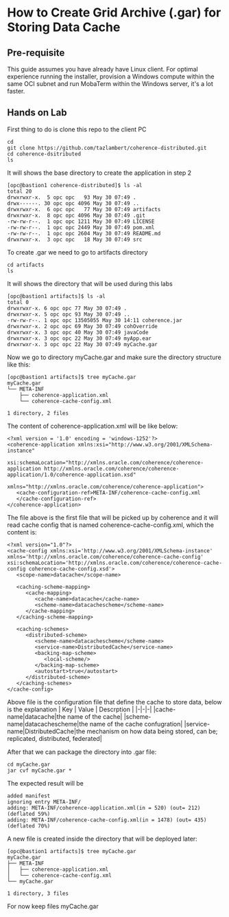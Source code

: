 # How to Create Grid Archive (.gar) for Storing Data Cache

## Pre-requisite

This guide assumes you have already have Linux client. For optimal experience running the installer, provision a Windows compute within the same OCI subnet and run MobaTerm within the Windows server, it's a lot faster.

## Hands on Lab

First thing to do is clone this repo to the client PC
```
cd
git clone https://github.com/tazlambert/coherence-distributed.git
cd coherence-dsitributed
ls
```
It will shows the base directory to create the application in step 2
```
[opc@bastion1 coherence-distributed]$ ls -al
total 20
drwxrwxr-x.  5 opc opc   93 May 30 07:49 .
drwx------. 30 opc opc 4096 May 30 07:49 ..
drwxrwxr-x.  6 opc opc   77 May 30 07:49 artifacts
drwxrwxr-x.  8 opc opc 4096 May 30 07:49 .git
-rw-rw-r--.  1 opc opc 1211 May 30 07:49 LICENSE
-rw-rw-r--.  1 opc opc 2449 May 30 07:49 pom.xml
-rw-rw-r--.  1 opc opc 2604 May 30 07:49 README.md
drwxrwxr-x.  3 opc opc   18 May 30 07:49 src
```
To create .gar we need to go to artifacts directory
```
cd artifacts
ls
```
It will shows the directory that will be used during this labs
```
[opc@bastion1 artifacts]$ ls -al
total 0
drwxrwxr-x. 6 opc opc 77 May 30 07:49 .
drwxrwxr-x. 5 opc opc 93 May 30 07:49 ..
-rw-rw-r--. 1 opc opc 13505055 May 30 14:11 coherence.jar
drwxrwxr-x. 2 opc opc 69 May 30 07:49 cohOverride
drwxrwxr-x. 3 opc opc 40 May 30 07:49 javaCode
drwxrwxr-x. 3 opc opc 22 May 30 07:49 myApp.ear
drwxrwxr-x. 3 opc opc 22 May 30 07:49 myCache.gar
```
Now we go to directory myCache.gar and make sure the directory structure like this:
```
[opc@bastion1 artifacts]$ tree myCache.gar
myCache.gar
└── META-INF
    ├── coherence-application.xml
    └── coherence-cache-config.xml

1 directory, 2 files
```
The content of coherence-application.xml will be like below:
```
<?xml version = '1.0' encoding = 'windows-1252'?>
<coherence-application xmlns:xsi="http://www.w3.org/2001/XMLSchema-instance"
                       xsi:schemaLocation="http://xmlns.oracle.com/coherence/coherence-application http://xmlns.oracle.com/coherence/coherence-application/1.0/coherence-application.xsd"
                       xmlns="http://xmlns.oracle.com/coherence/coherence-application">
   <cache-configuration-ref>META-INF/coherence-cache-config.xml
   </cache-configuration-ref>
</coherence-application>
```
The file above is the first file that will be picked up by coherence and it will read cache config that is named coherence-cache-config.xml, which the content is:
```
<?xml version="1.0"?>
<cache-config xmlns:xsi='http://www.w3.org/2001/XMLSchema-instance' xmlns='http://xmlns.oracle.com/coherence/coherence-cache-config' xsi:schemaLocation='http://xmlns.oracle.com/coherence/coherence-cache-config coherence-cache-config.xsd'>
   <scope-name>datacache</scope-name>

   <caching-scheme-mapping>
      <cache-mapping>
         <cache-name>datacache</cache-name>
         <scheme-name>datacachescheme</scheme-name>
      </cache-mapping>
   </caching-scheme-mapping>

   <caching-schemes>
      <distributed-scheme>
         <scheme-name>datacachescheme</scheme-name>
         <service-name>DistributedCache</service-name>
         <backing-map-scheme>
            <local-scheme/>
         </backing-map-scheme>
         <autostart>true</autostart>
      </distributed-scheme>
   </caching-schemes>
</cache-config>
```
Above file is the configuration file that define the cache to store data, below is the explanation
| Key | Value | Descrption |
|-|-|-|
|cache-name|datacache|the name of the cache|
|scheme-name|datacachescheme|the name of the cache confugration|
|service-name|DistributedCache|the mechanism on how data being stored, can be; replicated, distributed, federated|

After that we can package the directory into .gar file:
```
cd myCache.gar
jar cvf myCache.gar *
```
The expected result will be
```
added manifest
ignoring entry META-INF/
adding: META-INF/coherence-application.xml(in = 520) (out= 212)(deflated 59%)
adding: META-INF/coherence-cache-config.xml(in = 1478) (out= 435)(deflated 70%)
```
A new file is created inside the directory that will be deployed later:
```
[opc@bastion1 artifacts]$ tree myCache.gar
myCache.gar
├── META-INF
│   ├── coherence-application.xml
│   └── coherence-cache-config.xml
└── myCache.gar

1 directory, 3 files
```
For now keep files myCache.gar
